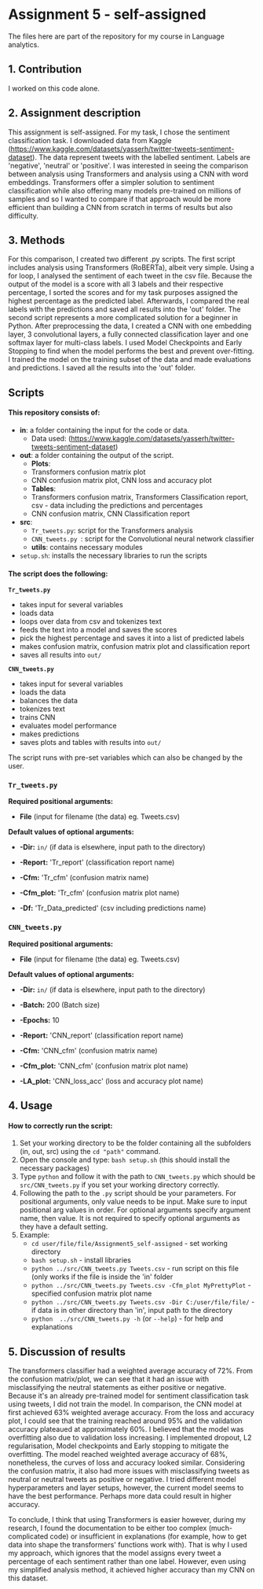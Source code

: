 # Assignment 5 - self-assigned
The files here are part of the repository for my course in Language analytics.

## 1. Contribution
I worked on this code alone. 

## 2. Assignment description
This assignment is self-assigned. For my task, I chose the sentiment classification task. I downloaded data from Kaggle (https://www.kaggle.com/datasets/yasserh/twitter-tweets-sentiment-dataset). The data represent tweets with the labelled sentiment. Labels are 'negative', 'neutral' or 'positive'. I was interested in seeing the comparison between analysis using Transformers and analysis using a CNN with word embeddings. Transformers offer a simpler solution to sentiment classification while also offering many models pre-trained on millions of samples and so I wanted to compare if that approach would be more efficient than building a CNN from scratch in terms of results but also difficulty.

## 3. Methods
For this comparison, I created two different .py scripts. The first script includes analysis using Transformers (RoBERTa), albeit very simple. Using a for loop, I analysed the sentiment of each tweet in the csv file. Because the output of the model is a score with all 3 labels and their respective percentage, I sorted the scores and for my task purposes assigned the highest percentage as the predicted label. Afterwards, I compared the real labels with the predictions and saved all results into the 'out' folder.
The second script represents a more complicated solution for a beginner in Python. After preprocessing the data, I created a CNN with one embedding layer, 3 convolutional layers, a fully connected classification layer and one softmax layer for multi-class labels. I used Model Checkpoints and Early Stopping to find when the model performs the best and prevent over-fitting. I trained the model on the training subset of the data and made evaluations and predictions. I saved all the results into the 'out' folder.

## Scripts
#### This repository consists of:
- **in**: a folder containing the input for the code or data. 
  - Data used: (https://www.kaggle.com/datasets/yasserh/twitter-tweets-sentiment-dataset)
- **out**: a folder containing the output of the script.
  - **Plots**: 
   - Transformers confusion matrix plot
   - CNN confusion matrix plot, CNN loss and accuracy plot
  - **Tables**:
   - Transformers confusion matrix, Transformers Classification report, csv - data including the predictions and percentages
   - CNN confusion matrix, CNN Classification report
- **src**:
  - `Tr_tweets.py`: script for the Transformers analysis
  - `CNN_tweets.py `: script for the Convolutional neural network classifier
  - **utils**: contains necessary modules
- `setup.sh`: installs the necessary libraries to run the scripts

#### The script does the following:
**`Tr_tweets.py`**
- takes input for several variables
- loads data
- loops over data from csv and tokenizes text
- feeds the text into a model and saves the scores
- pick the highest percentage and saves it into a list of predicted labels
- makes confusion matrix, confusion matrix plot and classification report
- saves all results into `out/`


**`CNN_tweets.py`**
- takes input for several variables
- loads the data
- balances the data
- tokenizes text
- trains CNN
- evaluates model performance
- makes predictions
- saves plots and tables with results into `out/`

The script runs with pre-set variables which can also be changed by the user. 

### **`Tr_tweets.py`**
**Required positional arguments:**
- **File** (input for filename (the data) eg. Tweets.csv)

**Default values of optional arguments:**
- **-Dir:** `in/` (if data is elsewhere, input path to the directory)

- **-Report:** 'Tr_report' (classification report name)
- **-Cfm:** 'Tr_cfm' (confusion matrix name)
- **-Cfm_plot:** 'Tr_cfm' (confusion matrix plot name)
- **-Df:** 'Tr_Data_predicted' (csv including predictions name)

### **`CNN_tweets.py`**
**Required positional arguments:**
- **File** (input for filename (the data) eg. Tweets.csv)

**Default values of optional arguments:**
- **-Dir:** `in/` (if data is elsewhere, input path to the directory)
- **-Batch:** 200 (Batch size)
- **-Epochs:** 10

- **-Report:** 'CNN_report' (classification report name)
- **-Cfm:** 'CNN_cfm' (confusion matrix name)
- **-Cfm_plot:** 'CNN_cfm' (confusion matrix plot name)
- **-LA_plot:** 'CNN_loss_acc' (loss and accuracy plot name)

## 4. Usage
#### How to correctly run the script:
1. Set your working directory to be the folder containing all the subfolders (in, out, src) using the `cd "path"` command.
2. Open the console and type: `bash setup.sh` (this should install the necessary packages)
3. Type `python` and follow it with the path to `CNN_tweets.py` which should be `src/CNN_tweets.py` if you set your working directory correctly.
4. Following the path to the `.py` script should be your parameters. For positional arguments, only value needs to be input. Make sure to input positional arg values in order. For optional arguments specify argument name, then value. It is not required to specify optional arguments as they have a default setting.  
5. Example: 
   - `cd user/file/file/Assignment5_self-assigned` - set working directory
   - `bash setup.sh` - install libraries
   - `python ../src/CNN_tweets.py Tweets.csv` - run script on this file (only works if the file is inside the 'in' folder
   - `python ../src/CNN_tweets.py Tweets.csv -Cfm_plot MyPrettyPlot` - specified confusion matrix plot name 
   - `python ../src/CNN_tweets.py Tweets.csv -Dir C:/user/file/file/` - if data is in other directory than 'in', input path to the directory
   - `python  ../src/CNN_tweets.py -h` (or `--help`) - for help and explanations

## 5. Discussion of results
The transformers classifier had a weighted average accuracy of 72%. From the confusion matrix/plot, we can see that it had an issue with misclassifying the neutral statements as either positive or negative. Because it's an already pre-trained model for sentiment classification task using tweets, I did not train the model. In comparison, the CNN model at first achieved 63% weighted average accuracy. From the loss and accuracy plot, I could see that the training reached around 95% and the validation accuracy plateaued at approximately 60%. I believed that the model was overfitting also due to validation loss increasing. I implemented dropout, L2 regularisation, Model checkpoints and Early stopping to mitigate the overfitting. The model reached weighted average accuracy of 68%, nonetheless, the curves of loss and accuracy looked similar. 
Considering the confusion matrix, it also had more issues with misclassifying tweets as neutral or neutral tweets as positive or negative. I tried different model hyperparameters and layer setups, however, the current model seems to have the best performance. Perhaps more data could result in higher accuracy.

To conclude, I think that using Transformers is easier however, during my research, I found the documentation to be either too complex (much-complicated code) or insufficient in explanations (for example, how to get data into shape the transformers' functions work with). That is why I used my approach, which ignores that the model assigns every tweet a percentage of each sentiment rather than one label. However, even using my simplified analysis method, it achieved higher accuracy than my CNN on this dataset.



